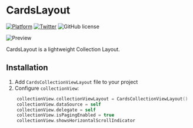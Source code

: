 # CardsLayout

[![Platform](https://img.shields.io/badge/platform-iOS-green.svg)]()
[![Twitter](https://img.shields.io/badge/twitter-@__filletofish__-blue.svg?style=flat)](https://twitter.com/_filletofish_)
![GitHub license](https://img.shields.io/badge/license-MIT-blue.svg?style=flat)

![Preview](https://github.com/filletofish/Cards/blob/master/Animation.gif)

CardsLayout is a lightweight Collection Layout.

## Installation

1. Add `CardsCollectionViewLayout` file to your project
2. Configure `collectionView`:

```swift
    collectionView.collectionViewLayout = CardsCollectionViewLayout()
    collectionView.dataSource = self
    collectionView.delegate = self
    collectionView.isPagingEnabled = true
    collectionView.showsHorizontalScrollIndicator
```
